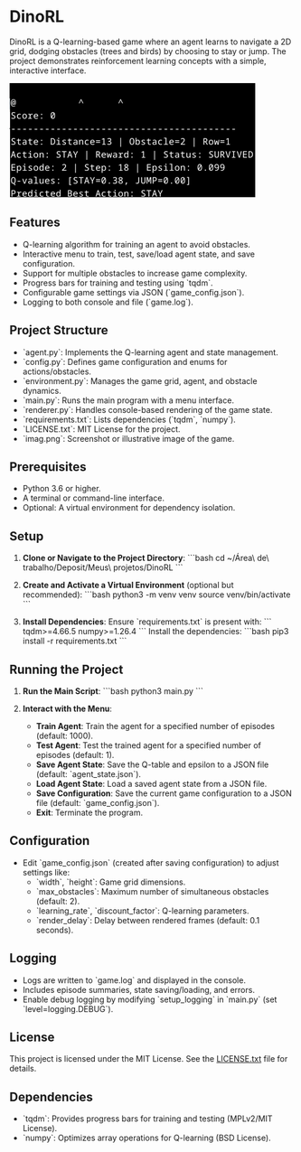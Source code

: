 # DinoRL

DinoRL is a Q-learning-based game where an agent learns to navigate a 2D grid, dodging obstacles (trees and birds) by choosing to stay or jump. The project demonstrates reinforcement learning concepts with a simple, interactive interface.

![DinoRL Screenshot](imag.png)

## Features
- Q-learning algorithm for training an agent to avoid obstacles.
- Interactive menu to train, test, save/load agent state, and save configuration.
- Support for multiple obstacles to increase game complexity.
- Progress bars for training and testing using \`tqdm\`.
- Configurable game settings via JSON (\`game_config.json\`).
- Logging to both console and file (\`game.log\`).

## Project Structure
- \`agent.py\`: Implements the Q-learning agent and state management.
- \`config.py\`: Defines game configuration and enums for actions/obstacles.
- \`environment.py\`: Manages the game grid, agent, and obstacle dynamics.
- \`main.py\`: Runs the main program with a menu interface.
- \`renderer.py\`: Handles console-based rendering of the game state.
- \`requirements.txt\`: Lists dependencies (\`tqdm\`, \`numpy\`).
- \`LICENSE.txt\`: MIT License for the project.
- \`imag.png\`: Screenshot or illustrative image of the game.

## Prerequisites
- Python 3.6 or higher.
- A terminal or command-line interface.
- Optional: A virtual environment for dependency isolation.

## Setup
1. **Clone or Navigate to the Project Directory**:
   \`\`\`bash
   cd ~/Área\ de\ trabalho/Deposit/Meus\ projetos/DinoRL
   \`\`\`

2. **Create and Activate a Virtual Environment** (optional but recommended):
   \`\`\`bash
   python3 -m venv venv
   source venv/bin/activate
   \`\`\`

3. **Install Dependencies**:
   Ensure \`requirements.txt\` is present with:
   \`\`\`
   tqdm>=4.66.5
   numpy>=1.26.4
   \`\`\`
   Install the dependencies:
   \`\`\`bash
   pip3 install -r requirements.txt
   \`\`\`

## Running the Project
1. **Run the Main Script**:
   \`\`\`bash
   python3 main.py
   \`\`\`

2. **Interact with the Menu**:
   - **Train Agent**: Train the agent for a specified number of episodes (default: 1000).
   - **Test Agent**: Test the trained agent for a specified number of episodes (default: 1).
   - **Save Agent State**: Save the Q-table and epsilon to a JSON file (default: \`agent_state.json\`).
   - **Load Agent State**: Load a saved agent state from a JSON file.
   - **Save Configuration**: Save the current game configuration to a JSON file (default: \`game_config.json\`).
   - **Exit**: Terminate the program.

## Configuration
- Edit \`game_config.json\` (created after saving configuration) to adjust settings like:
  - \`width\`, \`height\`: Game grid dimensions.
  - \`max_obstacles\`: Maximum number of simultaneous obstacles (default: 2).
  - \`learning_rate\`, \`discount_factor\`: Q-learning parameters.
  - \`render_delay\`: Delay between rendered frames (default: 0.1 seconds).

## Logging
- Logs are written to \`game.log\` and displayed in the console.
- Includes episode summaries, state saving/loading, and errors.
- Enable debug logging by modifying \`setup_logging\` in \`main.py\` (set \`level=logging.DEBUG\`).

## License
This project is licensed under the MIT License. See the [LICENSE.txt](LICENSE.txt) file for details.

## Dependencies
- \`tqdm\`: Provides progress bars for training and testing (MPLv2/MIT License).
- \`numpy\`: Optimizes array operations for Q-learning (BSD License).



